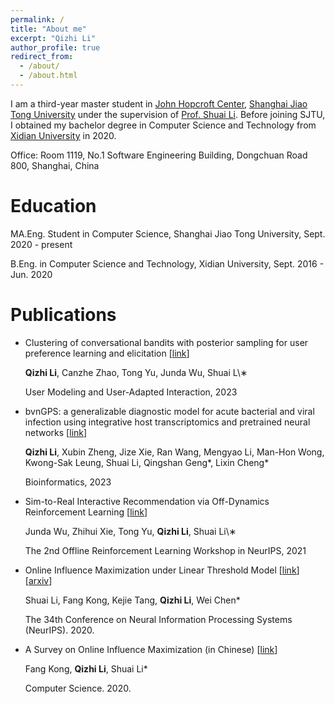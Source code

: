 ```yaml
---
permalink: /
title: "About me"
excerpt: "Qizhi Li"
author_profile: true
redirect_from: 
  - /about/
  - /about.html
---
```


I am a third-year master student in [John Hopcroft Center](https://jhc.sjtu.edu.cn/), [Shanghai Jiao Tong University](https://en.sjtu.edu.cn/) under the supervision of [Prof. Shuai Li](https://shuaili8.github.io/). Before joining SJTU, I obtained my bachelor degree in Computer Science and Technology from [Xidian University](https://en.xidian.edu.cn/) in 2020.

Office: Room 1119, No.1 Software Engineering Building, Dongchuan Road 800, Shanghai, China

# Education
MA.Eng. Student in Computer Science, Shanghai Jiao Tong University, Sept. 2020 - present

B.Eng. in Computer Science and Technology, Xidian University, Sept. 2016 - Jun. 2020

# Publications


- Clustering of conversational bandits with posterior sampling for user preference learning and elicitation [[link](https://link.springer.com/article/10.1007/s11257-023-09358-x)]

  **Qizhi Li**, Canzhe Zhao, Tong Yu, Junda Wu, Shuai L\∗

  User Modeling and User-Adapted Interaction, 2023


- bvnGPS: a generalizable diagnostic model for acute bacterial and viral infection using integrative host transcriptomics and pretrained neural networks [[link](https://academic.oup.com/bioinformatics/advance-article/doi/10.1093/bioinformatics/btad109/7066914?login=false)]

  **Qizhi Li**, Xubin Zheng, Jize Xie, Ran Wang, Mengyao Li, Man-Hon Wong, Kwong-Sak Leung, Shuai Li, Qingshan Geng\*, Lixin Cheng\*

  Bioinformatics, 2023


- Sim-to-Real Interactive Recommendation via Off-Dynamics Reinforcement Learning [[link](https://offline-rl-neurips.github.io/2021/pdf/50.pdf)]

  Junda Wu, Zhihui Xie, Tong Yu, **Qizhi Li**, Shuai Li\∗

  The 2nd Offline Reinforcement Learning Workshop in NeurIPS, 2021

- Online Influence Maximization under Linear Threshold Model [[link](https://proceedings.neurips.cc/paper/2020/hash/0d352b4d3a317e3eae221199fdb49651-Abstract.html)] [[arxiv](https://arxiv.org/abs/2011.06378)]

  Shuai Li, Fang Kong, Kejie Tang, **Qizhi Li**, Wei Chen\*

  The 34th Conference on Neural Information Processing Systems (NeurIPS). 2020.

- A Survey on Online Influence Maximization (in Chinese) [[link](http://www.jsjkx.com/CN/10.11896/jsjkx.200200071)]

  Fang Kong, **Qizhi Li**, Shuai Li*

  Computer Science. 2020.


